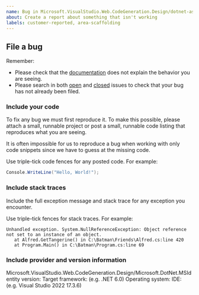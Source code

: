 ```yaml
---
name: Bug in Microsoft.VisualStudio.Web.CodeGeneration.Design/dotnet-aspnet-codegenerator/dotnet-scaffold
about: Create a report about something that isn't working
labels: customer-reported, area-scaffolding
---
```


## File a bug

Remember:

* Please check that the [documentation](https://docs.microsoft.com/en-us/aspnet/core/fundamentals/tools/dotnet-aspnet-codegenerator?view=aspnetcore-5.0) does not explain the behavior you are seeing.
* Please search in both [open](https://github.com/dotnet/scaffolding/issues) and [closed](https://github.com/dotnet/Scaffolding/issues?q=is%3Aissue+is%3Aclosed) issues to check that your bug has not already been filed.

### Include your code

To fix any bug we must first reproduce it. To make this possible, please attach a small, runnable project or post a small, runnable code listing that reproduces what you are seeing.

It is often impossible for us to reproduce a bug when working with only code snippets since we have to guess at the missing code. 

Use triple-tick code fences for any posted code. For example:

```C#
Console.WriteLine("Hello, World!");
```

### Include stack traces

Include the full exception message and stack trace for any exception you encounter.

Use triple-tick fences for stack traces. For example:

```
Unhandled exception. System.NullReferenceException: Object reference not set to an instance of an object.
   at Alfred.GetTangerine() in C:\Batman\Friends\Alfred.cs:line 420
   at Program.Main() in C:\Batman\Program.cs:line 69
```

### Include provider and version information

Microsoft.VisualStudio.Web.CodeGeneration.Design/Microsoft.DotNet.MSIdentity version:
Target framework: (e.g. .NET 6.0)
Operating system:
IDE: (e.g. Visual Studio 2022 17.3.6)
